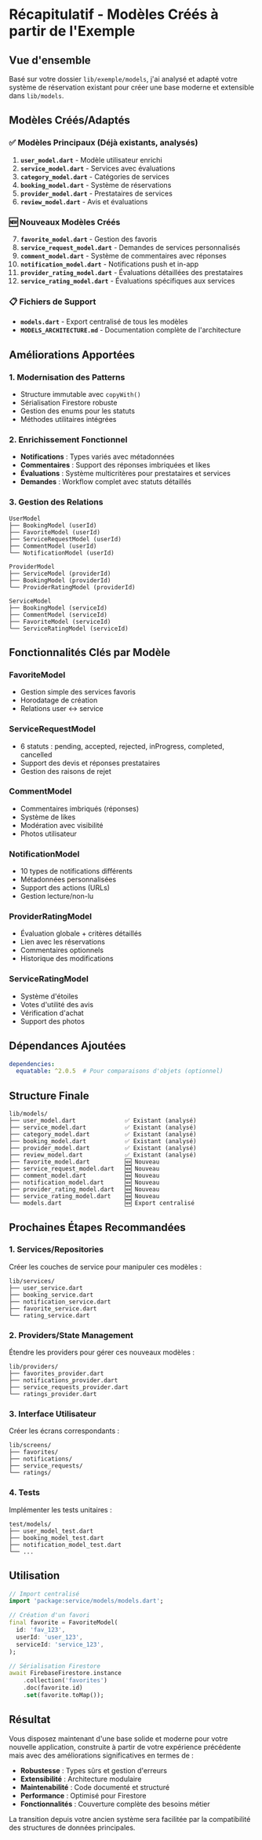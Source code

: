 # Récapitulatif - Modèles Créés à partir de l'Exemple

## Vue d'ensemble

Basé sur votre dossier `lib/exemple/models`, j'ai analysé et adapté votre système de réservation existant pour créer une base moderne et extensible dans `lib/models`.

## Modèles Créés/Adaptés

### ✅ Modèles Principaux (Déjà existants, analysés)
1. **`user_model.dart`** - Modèle utilisateur enrichi
2. **`service_model.dart`** - Services avec évaluations
3. **`category_model.dart`** - Catégories de services
4. **`booking_model.dart`** - Système de réservations
5. **`provider_model.dart`** - Prestataires de services
6. **`review_model.dart`** - Avis et évaluations

### 🆕 Nouveaux Modèles Créés
7. **`favorite_model.dart`** - Gestion des favoris
8. **`service_request_model.dart`** - Demandes de services personnalisés
9. **`comment_model.dart`** - Système de commentaires avec réponses
10. **`notification_model.dart`** - Notifications push et in-app
11. **`provider_rating_model.dart`** - Évaluations détaillées des prestataires
12. **`service_rating_model.dart`** - Évaluations spécifiques aux services

### 📋 Fichiers de Support
- **`models.dart`** - Export centralisé de tous les modèles
- **`MODELS_ARCHITECTURE.md`** - Documentation complète de l'architecture

## Améliorations Apportées

### 1. **Modernisation des Patterns**
- Structure immutable avec `copyWith()`
- Sérialisation Firestore robuste
- Gestion des enums pour les statuts
- Méthodes utilitaires intégrées

### 2. **Enrichissement Fonctionnel**
- **Notifications** : Types variés avec métadonnées
- **Commentaires** : Support des réponses imbriquées et likes
- **Évaluations** : Système multicritères pour prestataires et services
- **Demandes** : Workflow complet avec statuts détaillés

### 3. **Gestion des Relations**
```
UserModel
├── BookingModel (userId)
├── FavoriteModel (userId)
├── ServiceRequestModel (userId)
├── CommentModel (userId)
└── NotificationModel (userId)

ProviderModel
├── ServiceModel (providerId)
├── BookingModel (providerId)
└── ProviderRatingModel (providerId)

ServiceModel
├── BookingModel (serviceId)
├── CommentModel (serviceId)
├── FavoriteModel (serviceId)
└── ServiceRatingModel (serviceId)
```

## Fonctionnalités Clés par Modèle

### FavoriteModel
- Gestion simple des services favoris
- Horodatage de création
- Relations user ↔ service

### ServiceRequestModel
- 6 statuts : pending, accepted, rejected, inProgress, completed, cancelled
- Support des devis et réponses prestataires
- Gestion des raisons de rejet

### CommentModel
- Commentaires imbriqués (réponses)
- Système de likes
- Modération avec visibilité
- Photos utilisateur

### NotificationModel
- 10 types de notifications différents
- Métadonnées personnalisées
- Support des actions (URLs)
- Gestion lecture/non-lu

### ProviderRatingModel
- Évaluation globale + critères détaillés
- Lien avec les réservations
- Commentaires optionnels
- Historique des modifications

### ServiceRatingModel
- Système d'étoiles
- Votes d'utilité des avis
- Vérification d'achat
- Support des photos

## Dépendances Ajoutées

```yaml
dependencies:
  equatable: ^2.0.5  # Pour comparaisons d'objets (optionnel)
```

## Structure Finale

```
lib/models/
├── user_model.dart              ✅ Existant (analysé)
├── service_model.dart           ✅ Existant (analysé)
├── category_model.dart          ✅ Existant (analysé)
├── booking_model.dart           ✅ Existant (analysé)
├── provider_model.dart          ✅ Existant (analysé)
├── review_model.dart            ✅ Existant (analysé)
├── favorite_model.dart          🆕 Nouveau
├── service_request_model.dart   🆕 Nouveau
├── comment_model.dart           🆕 Nouveau
├── notification_model.dart      🆕 Nouveau
├── provider_rating_model.dart   🆕 Nouveau
├── service_rating_model.dart    🆕 Nouveau
└── models.dart                  🆕 Export centralisé
```

## Prochaines Étapes Recommandées

### 1. **Services/Repositories**
Créer les couches de service pour manipuler ces modèles :
```
lib/services/
├── user_service.dart
├── booking_service.dart
├── notification_service.dart
├── favorite_service.dart
└── rating_service.dart
```

### 2. **Providers/State Management**
Étendre les providers pour gérer ces nouveaux modèles :
```
lib/providers/
├── favorites_provider.dart
├── notifications_provider.dart
├── service_requests_provider.dart
└── ratings_provider.dart
```

### 3. **Interface Utilisateur**
Créer les écrans correspondants :
```
lib/screens/
├── favorites/
├── notifications/
├── service_requests/
└── ratings/
```

### 4. **Tests**
Implémenter les tests unitaires :
```
test/models/
├── user_model_test.dart
├── booking_model_test.dart
├── notification_model_test.dart
└── ...
```

## Utilisation

```dart
// Import centralisé
import 'package:service/models/models.dart';

// Création d'un favori
final favorite = FavoriteModel(
  id: 'fav_123',
  userId: 'user_123',
  serviceId: 'service_123',
);

// Sérialisation Firestore
await FirebaseFirestore.instance
    .collection('favorites')
    .doc(favorite.id)
    .set(favorite.toMap());
```

## Résultat

Vous disposez maintenant d'une base solide et moderne pour votre nouvelle application, construite à partir de votre expérience précédente mais avec des améliorations significatives en termes de :

- **Robustesse** : Types sûrs et gestion d'erreurs
- **Extensibilité** : Architecture modulaire
- **Maintenabilité** : Code documenté et structuré
- **Performance** : Optimisé pour Firestore
- **Fonctionnalités** : Couverture complète des besoins métier

La transition depuis votre ancien système sera facilitée par la compatibilité des structures de données principales.

